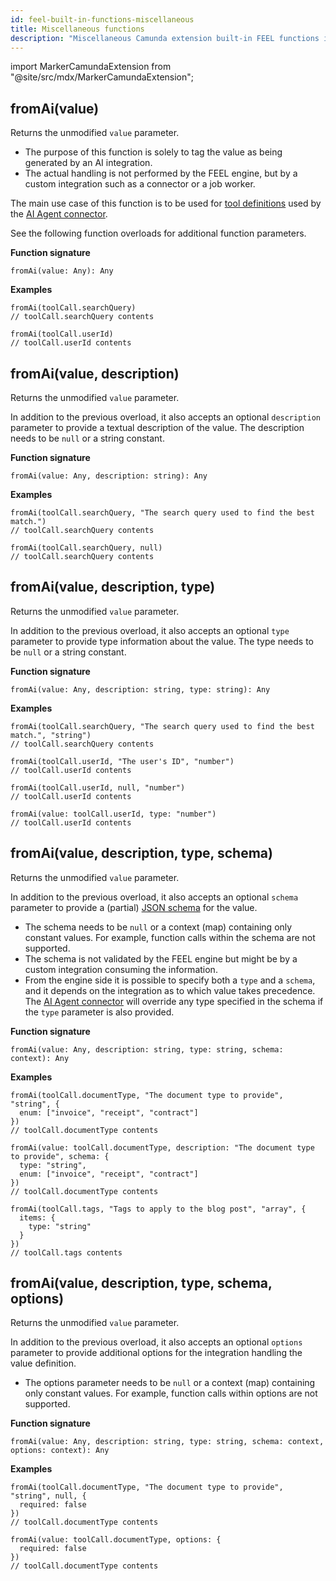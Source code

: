 ```yaml
---
id: feel-built-in-functions-miscellaneous
title: Miscellaneous functions
description: "Miscellaneous Camunda extension built-in FEEL functions including examples."
---
```


import MarkerCamundaExtension from "@site/src/mdx/MarkerCamundaExtension";

## fromAi(value)

<MarkerCamundaExtension></MarkerCamundaExtension>

Returns the unmodified `value` parameter.

- The purpose of this function is solely to tag the value as being generated by an AI integration.
- The actual handling is not performed by the FEEL engine, but by a custom integration such as a connector or a job worker.

The main use case of this function is to be used for [tool definitions](../../../connectors/out-of-the-box-connectors/agentic-ai-aiagent-tool-definitions.md) used by the [AI Agent connector](../../../connectors/out-of-the-box-connectors/agentic-ai-aiagent.md).

See the following function overloads for additional function parameters.

**Function signature**

```feel
fromAi(value: Any): Any
```

**Examples**

```feel
fromAi(toolCall.searchQuery)
// toolCall.searchQuery contents

fromAi(toolCall.userId)
// toolCall.userId contents
```

## fromAi(value, description)

<MarkerCamundaExtension></MarkerCamundaExtension>

Returns the unmodified `value` parameter.

In addition to the previous overload, it also accepts an optional `description` parameter to provide a textual description of the value. The description needs to be `null` or a string constant.

**Function signature**

```feel
fromAi(value: Any, description: string): Any
```

**Examples**

```feel
fromAi(toolCall.searchQuery, "The search query used to find the best match.")
// toolCall.searchQuery contents

fromAi(toolCall.searchQuery, null)
// toolCall.searchQuery contents
```

## fromAi(value, description, type)

<MarkerCamundaExtension></MarkerCamundaExtension>

Returns the unmodified `value` parameter.

In addition to the previous overload, it also accepts an optional `type` parameter to provide type information about the value. The type needs to be `null` or a string constant.

**Function signature**

```feel
fromAi(value: Any, description: string, type: string): Any
```

**Examples**

```feel
fromAi(toolCall.searchQuery, "The search query used to find the best match.", "string")
// toolCall.searchQuery contents

fromAi(toolCall.userId, "The user's ID", "number")
// toolCall.userId contents

fromAi(toolCall.userId, null, "number")
// toolCall.userId contents

fromAi(value: toolCall.userId, type: "number")
// toolCall.userId contents
```

## fromAi(value, description, type, schema)

<MarkerCamundaExtension></MarkerCamundaExtension>

Returns the unmodified `value` parameter.

In addition to the previous overload, it also accepts an optional `schema` parameter to provide a (partial) [JSON schema](https://json-schema.org/) for the value.

- The schema needs to be `null` or a context (map) containing only constant values. For example, function calls within the schema are not supported.
- The schema is not validated by the FEEL engine but might be by a custom integration consuming the information.
- From the engine side it is possible to specify both a `type` and a `schema`, and it depends on the integration as to which value takes precedence. The [AI Agent connector](../../../connectors/out-of-the-box-connectors/agentic-ai-aiagent.md) will override any type specified in the schema if the `type` parameter is also provided.

**Function signature**

```feel
fromAi(value: Any, description: string, type: string, schema: context): Any
```

**Examples**

```feel
fromAi(toolCall.documentType, "The document type to provide", "string", {
  enum: ["invoice", "receipt", "contract"]
})
// toolCall.documentType contents

fromAi(value: toolCall.documentType, description: "The document type to provide", schema: {
  type: "string",
  enum: ["invoice", "receipt", "contract"]
})
// toolCall.documentType contents

fromAi(toolCall.tags, "Tags to apply to the blog post", "array", {
  items: {
    type: "string"
  }
})
// toolCall.tags contents
```

## fromAi(value, description, type, schema, options)

<MarkerCamundaExtension></MarkerCamundaExtension>

Returns the unmodified `value` parameter.

In addition to the previous overload, it also accepts an optional `options` parameter to provide additional options for the integration handling the value definition.

- The options parameter needs to be `null` or a context (map) containing only constant values. For example, function calls within options are not supported.

**Function signature**

```feel
fromAi(value: Any, description: string, type: string, schema: context, options: context): Any
```

**Examples**

```feel
fromAi(toolCall.documentType, "The document type to provide", "string", null, {
  required: false
})
// toolCall.documentType contents

fromAi(value: toolCall.documentType, options: {
  required: false
})
// toolCall.documentType contents
```
